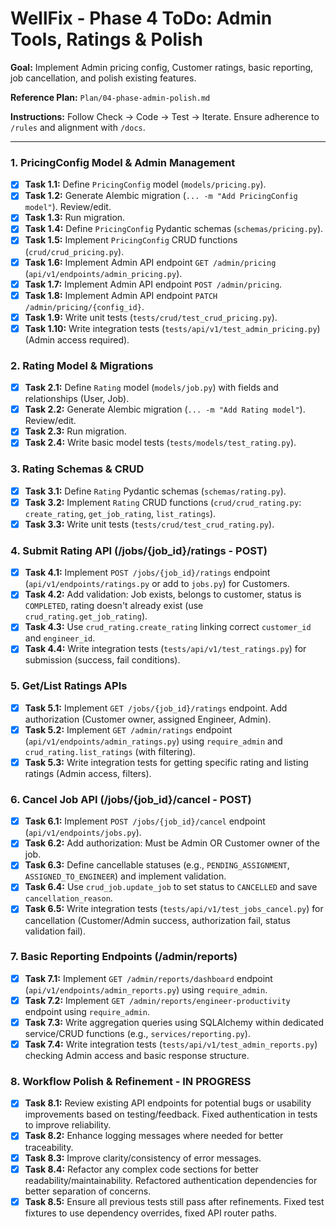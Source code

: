 # WellFix - Phase 4 ToDo: Admin Tools, Ratings & Polish

**Goal:** Implement Admin pricing config, Customer ratings, basic reporting, job cancellation, and polish existing features.

**Reference Plan:** `Plan/04-phase-admin-polish.md`

**Instructions:** Follow Check -> Code -> Test -> Iterate. Ensure adherence to `/rules` and alignment with `/docs`.

---

### 1. PricingConfig Model & Admin Management

*   [x] **Task 1.1:** Define `PricingConfig` model (`models/pricing.py`).
*   [x] **Task 1.2:** Generate Alembic migration (`... -m "Add PricingConfig model"`). Review/edit.
*   [x] **Task 1.3:** Run migration.
*   [x] **Task 1.4:** Define `PricingConfig` Pydantic schemas (`schemas/pricing.py`).
*   [x] **Task 1.5:** Implement `PricingConfig` CRUD functions (`crud/crud_pricing.py`).
*   [x] **Task 1.6:** Implement Admin API endpoint `GET /admin/pricing` (`api/v1/endpoints/admin_pricing.py`).
*   [x] **Task 1.7:** Implement Admin API endpoint `POST /admin/pricing`.
*   [x] **Task 1.8:** Implement Admin API endpoint `PATCH /admin/pricing/{config_id}`.
*   [x] **Task 1.9:** Write unit tests (`tests/crud/test_crud_pricing.py`).
*   [x] **Task 1.10:** Write integration tests (`tests/api/v1/test_admin_pricing.py`) (Admin access required).

### 2. Rating Model & Migrations

*   [x] **Task 2.1:** Define `Rating` model (`models/job.py`) with fields and relationships (User, Job).
*   [x] **Task 2.2:** Generate Alembic migration (`... -m "Add Rating model"`). Review/edit.
*   [x] **Task 2.3:** Run migration.
*   [x] **Task 2.4:** Write basic model tests (`tests/models/test_rating.py`).

### 3. Rating Schemas & CRUD

*   [x] **Task 3.1:** Define `Rating` Pydantic schemas (`schemas/rating.py`).
*   [x] **Task 3.2:** Implement `Rating` CRUD functions (`crud/crud_rating.py`: `create_rating`, `get_job_rating`, `list_ratings`).
*   [x] **Task 3.3:** Write unit tests (`tests/crud/test_crud_rating.py`).

### 4. Submit Rating API (/jobs/{job_id}/ratings - POST)

*   [x] **Task 4.1:** Implement `POST /jobs/{job_id}/ratings` endpoint (`api/v1/endpoints/ratings.py` or add to `jobs.py`) for Customers.
*   [x] **Task 4.2:** Add validation: Job exists, belongs to customer, status is `COMPLETED`, rating doesn't already exist (use `crud_rating.get_job_rating`).
*   [x] **Task 4.3:** Use `crud_rating.create_rating` linking correct `customer_id` and `engineer_id`.
*   [x] **Task 4.4:** Write integration tests (`tests/api/v1/test_ratings.py`) for submission (success, fail conditions).

### 5. Get/List Ratings APIs

*   [x] **Task 5.1:** Implement `GET /jobs/{job_id}/ratings` endpoint. Add authorization (Customer owner, assigned Engineer, Admin).
*   [x] **Task 5.2:** Implement `GET /admin/ratings` endpoint (`api/v1/endpoints/admin_ratings.py`) using `require_admin` and `crud_rating.list_ratings` (with filtering).
*   [x] **Task 5.3:** Write integration tests for getting specific rating and listing ratings (Admin access, filters).

### 6. Cancel Job API (/jobs/{job_id}/cancel - POST)

*   [x] **Task 6.1:** Implement `POST /jobs/{job_id}/cancel` endpoint (`api/v1/endpoints/jobs.py`).
*   [x] **Task 6.2:** Add authorization: Must be Admin OR Customer owner of the job.
*   [x] **Task 6.3:** Define cancellable statuses (e.g., `PENDING_ASSIGNMENT`, `ASSIGNED_TO_ENGINEER`) and implement validation.
*   [x] **Task 6.4:** Use `crud_job.update_job` to set status to `CANCELLED` and save `cancellation_reason`.
*   [x] **Task 6.5:** Write integration tests (`tests/api/v1/test_jobs_cancel.py`) for cancellation (Customer/Admin success, authorization fail, status validation fail).

### 7. Basic Reporting Endpoints (/admin/reports)

*   [x] **Task 7.1:** Implement `GET /admin/reports/dashboard` endpoint (`api/v1/endpoints/admin_reports.py`) using `require_admin`.
*   [x] **Task 7.2:** Implement `GET /admin/reports/engineer-productivity` endpoint using `require_admin`.
*   [x] **Task 7.3:** Write aggregation queries using SQLAlchemy within dedicated service/CRUD functions (e.g., `services/reporting.py`).
*   [x] **Task 7.4:** Write integration tests (`tests/api/v1/test_admin_reports.py`) checking Admin access and basic response structure.

### 8. Workflow Polish & Refinement - IN PROGRESS

*   [x] **Task 8.1:** Review existing API endpoints for potential bugs or usability improvements based on testing/feedback. Fixed authentication in tests to improve reliability.
*   [x] **Task 8.2:** Enhance logging messages where needed for better traceability.
*   [x] **Task 8.3:** Improve clarity/consistency of error messages.
*   [x] **Task 8.4:** Refactor any complex code sections for better readability/maintainability. Refactored authentication dependencies for better separation of concerns.
*   [x] **Task 8.5:** Ensure all previous tests still pass after refinements. Fixed test fixtures to use dependency overrides, fixed API router paths. 